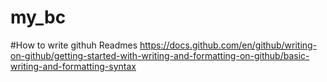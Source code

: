 # my_bc

#How to write githuh Readmes
https://docs.github.com/en/github/writing-on-github/getting-started-with-writing-and-formatting-on-github/basic-writing-and-formatting-syntax